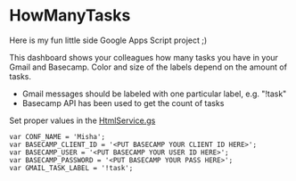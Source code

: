 HowManyTasks
================

Here is my fun little side Google Apps Script project ;)

This dashboard shows your colleagues how many tasks you have in your Gmail and Basecamp. Color and size of the labels depend on the amount of tasks.

* Gmail messages should be labeled with one particular label, e.g. "!task"
* Basecamp API has been used to get the count of tasks

Set proper values in the [HtmlService.gs](https://github.com/printminion/GoogleAppsScript/tree/master/HowManyTasks/HtmlService.gs)

    var CONF_NAME = 'Misha';
    var BASECAMP_CLIENT_ID = '<PUT BASECAMP YOUR CLIENT ID HERE>';
    var BASECAMP_USER = '<PUT BASECAMP YOUR USER ID HERE>';
    var BASECAMP_PASSWORD = '<PUT BASECAMP YOUR PASS HERE>';
    var GMAIL_TASK_LABEL = '!task';
